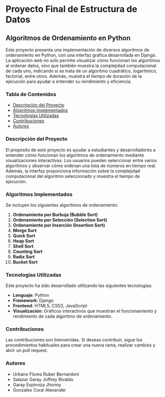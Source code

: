 # Proyecto Final de Estructura de Datos

## Algoritmos de Ordenamiento en Python

Este proyecto presenta una implementación de diversos algoritmos de ordenamiento en Python, con una interfaz gráfica desarrollada en Django. La aplicación web no solo permite visualizar cómo funcionan los algoritmos al ordenar datos, sino que también muestra la complejidad computacional de cada uno, indicando si se trata de un algoritmo cuadrático, logarítmico, factorial, entre otros. Además, muestra el tiempo de duración de la ejecución para ayudar a entender su rendimiento y eficiencia.

### Tabla de Contenidos
- [Descripción del Proyecto](#descripción-del-proyecto)
- [Algoritmos Implementados](#algoritmos-implementados)
- [Tecnologías Utilizadas](#tecnologías-utilizadas)
- [Contribuciones](#contribuciones)
- [Autores](#autores)

### Descripción del Proyecto
El propósito de este proyecto es ayudar a estudiantes y desarrolladores a entender cómo funcionan los algoritmos de ordenamiento mediante visualizaciones interactivas. Los usuarios pueden seleccionar entre varios algoritmos y observar cómo ordenan una lista de números en tiempo real. Además, la interfaz proporciona información sobre la complejidad computacional del algoritmo seleccionado y muestra el tiempo de ejecución.

### Algoritmos Implementados
Se incluyen los siguientes algoritmos de ordenamiento:

1. **Ordenamiento por Burbuja (Bubble Sort)**
2. **Ordenamiento por Selección (Selection Sort)**
3. **Ordenamiento por Inserción (Insertion Sort)**
4. **Merge Sort**
5. **Quick Sort**
6. **Heap Sort**
7. **Shell Sort**
8. **Counting Sort**
9. **Radix Sort**
10. **Bucket Sort**


### Tecnologías Utilizadas
Este proyecto ha sido desarrollado utilizando las siguientes tecnologías:

- **Lenguaje**: Python
- **Framework**: Django
- **Frontend**: HTML5, CSS3, JavaScript
- **Visualización**: Gráficos interactivos que muestran el funcionamiento y rendimiento de cada algoritmo de ordenamiento.


### Contribuciones
Las contribuciones son bienvenidas. Si deseas contribuir, sigue los procedimientos habituales para crear una nueva rama, realizar cambios y abrir un pull request.



### Autores
- Urbano Flores Ruber Bernardoni
- Salazar Garay Joffrey Rivaldo
- Garay Espinoza Jhonny
- Gonzales Coral Alexander
